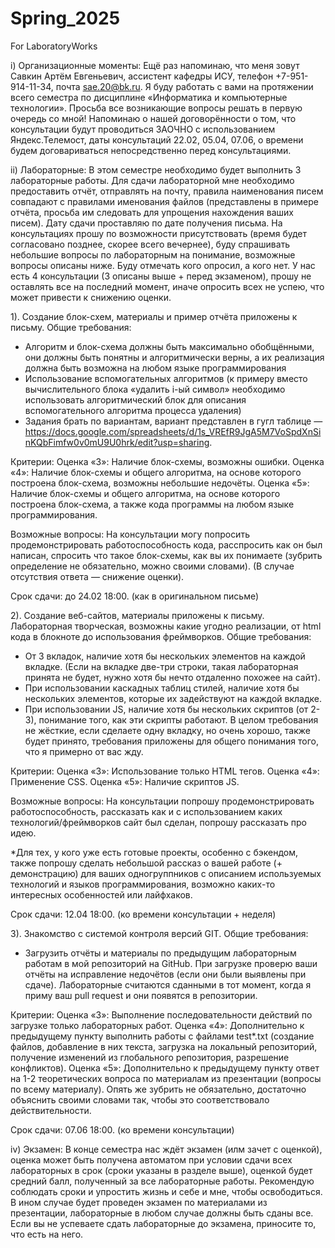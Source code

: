 # Spring_2025
For LaboratoryWorks
 
i) Организационные моменты:
Ещё раз напоминаю, что меня зовут Савкин Артём Евгеньевич, ассистент кафедры ИСУ, телефон +7-951-914-11-34, почта sae.20@bk.ru. Я буду работать с вами на протяжении всего семестра по дисциплине «Информатика и компьютерные технологии». Просьба все возникающие вопросы решать в первую очередь со мной!
Напоминаю о нашей договорённости о том, что консультации будут проводиться  ЗАОЧНО с использованием Яндекс.Телемост, даты консультаций 22.02, 05.04, 07.06, о времени будем договариваться непосредственно перед консультациями.
 
ii) Лабораторные:
В этом семестре необходимо будет выполнить 3 лабораторные работы. 
Для сдачи лабораторной мне необходимо предоставить отчёт, отправлять на почту, правила наименования писем совпадают с правилами именования файлов (представлены в примере отчёта, просьба им следовать для упрощения нахождения ваших писем). Дату сдачи проставляю по дате получения письма. На консультациях прошу по возможности присутствовать (время будет согласовано позднее, скорее всего вечернее), буду спрашивать небольшие вопросы по лабораторным на понимание, возможные вопросы описаны ниже. Буду отмечать кого опросил, а кого нет. У нас есть 4 консультации (3 описаны выше + перед экзаменом), прошу не оставлять все на последний момент, иначе опросить всех не успею, что может привести к снижению оценки.
 
1). Создание блок-схем, материалы и пример отчёта приложены к письму.
Общие требования:
- Алгоритм и блок-схема должны быть максимально обобщёнными, они должны быть понятны и алгоритмически верны, а их реализация должна быть возможна на любом языке программирования
- Использование вспомогательных алгоритмов (к примеру вместо вычислительного блока «удалить i-ый символ» необходимо использовать алгоритмический блок для описания вспомогательного алгоритма процесса удаления) 
- Задания брать по вариантам, вариант представлен в гугл таблице —  https://docs.google.com/spreadsheets/d/1s_VREfR9JgA5M7VoSpdXnSinKQbFimfw0v0mU9U0hrk/edit?usp=sharing.
 
Критерии: 
Оценка «3»: Наличие блок-схемы, возможны ошибки.
Оценка «4»: Наличие блок-схемы и общего алгоритма, на основе которого построена блок-схема, возможны небольшие недочёты.
Оценка «5»: Наличие блок-схемы и общего алгоритма, на основе которого построена блок-схема, а также кода программы на любом языке программирования. 
 
Возможные вопросы:
На консультации могу попросить продемонстрировать работоспособность кода, расспросить как он был написан, спросить что такое блок-схемы, как вы их понимаете (зубрить определение не обязательно, можно своими словами). (В случае отсутствия ответа — снижение оценки).
 
Срок сдачи: до 24.02 18:00. (как в оригинальном письме)
 
2). Создание веб-сайтов, материалы приложены к письму. Лабораторная творческая, возможны какие угодно реализации, от html кода в блокноте до использования фреймворков.
Общие требования:
- От 3 вкладок, наличие хотя бы нескольких элементов на каждой вкладке. (Если на вкладке две-три строки, такая лабораторная принята не будет, нужно хотя бы нечто отдаленно похожее на сайт).
- При использовании каскадных таблиц стилей, наличие хотя бы нескольких элементов, которые их задействуют на каждой вкладке.
- При использовании JS, наличие хотя бы нескольких скриптов (от 2-3), понимание того, как эти скрипты работают.
В целом требования не жёсткие, если сделаете одну вкладку, но очень хорошо, также будет принято, требования приложены для общего понимания того, что я примерно от вас жду. 
 
Критерии: 
Оценка «3»: Использование только HTML тегов.
Оценка «4»: Применение CSS.
Оценка «5»: Наличие скриптов JS.
 
Возможные вопросы:
На консультации попрошу продемонстрировать работоспособность, рассказать как и с использованием каких технологий/фреймворков сайт был сделан, попрошу рассказать про идею. 
 
*Для тех, у кого уже есть готовые проекты, особенно с бэкендом, также попрошу сделать небольшой рассказ о вашей работе (+ демонстрацию) для ваших одногруппников с описанием используемых технологий и языков программирования, возможно каких-то интересных особенностей или лайфхаков. 
 
Срок сдачи: 12.04 18:00. (ко времени консультации + неделя)
 
3). Знакомство с системой контроля версий GIT.
Общие требования:
- Загрузить отчёты и материалы по предыдущим лабораторным работам в мой репозиторий на GitHub. При загрузке проверю ваши отчёты на исправление недочётов (если они были выявлены при сдаче). Лабораторные считаются сданными в тот момент, когда я приму ваш pull request и они появятся в репозитории.
 
Критерии: 
Оценка «3»: Выполнение последовательности действий по загрузке только лабораторных работ.
Оценка «4»: Дополнительно к предыдущему пункту выполнить работы с файлами test*.txt (создание файлов, добавление в них текста, загрузка на локальный репозиторий, получение изменений из глобального репозитория, разрешение конфликтов).
Оценка «5»: Дополнительно к предыдущему пункту ответ на 1-2 теоретических вопроса по материалам из презентации (вопросы по всему материалу). Опять же зубрить не обязательно, достаточно объяснить своими словами так, чтобы это соответствовало действительности.
 
Срок сдачи: 07.06 18:00. (ко времени консультации)
 
iv) Экзамен: 
В конце семестра нас ждёт экзамен (илм зачет с оценкой), оценка может быть получена автоматом при условии сдачи всех лабораторных в срок (сроки указаны в разделе выше), оценкой будет средний балл, полученный за все лабораторные работы. Рекомендую соблюдать сроки и упростить жизнь и себе и мне, чтобы освободиться. В ином случае будет проведен экзамен по материалами из презентации, лабораторные в любом случае должны быть сданы все. Если вы не успеваете сдать лабораторные до экзамена, приносите то, что есть на него.
